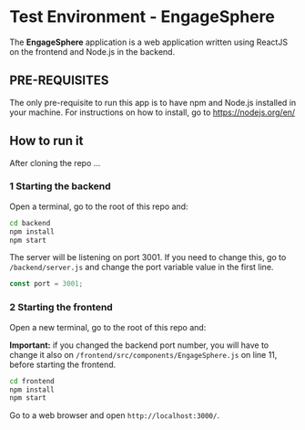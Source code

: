 # Test Environment - EngageSphere

The **EngageSphere** application is a web application written using ReactJS on the frontend and Node.js in the backend.

## PRE-REQUISITES

The only pre-requisite to run this app is to have npm and Node.js installed in your machine. For instructions on how to install, go to https://nodejs.org/en/

## How to run it

After cloning the repo ...

### 1 Starting the backend

Open a terminal, go to the root of this repo and:

```sh
cd backend
npm install
npm start
```

The server will be listening on port 3001. If you need to change this, go to `/backend/server.js` and change the port variable value in the first line.

```js
const port = 3001;
```

### 2 Starting the frontend

Open a new terminal, go to the root of this repo and:

**Important:** if you changed the backend port number, you will have to change it also on `/frontend/src/components/EngageSphere.js` on line 11, before starting the frontend.

```sh
cd frontend
npm install
npm start
```

Go to a web browser and open `http://localhost:3000/`.
